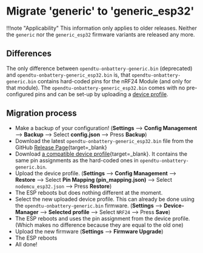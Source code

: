 # Migrate 'generic' to 'generic_esp32'

!!!note "Applicability"
    This information only applies to older releases. Neither the `generic` nor
    the `generic_esp32` firmware variants are released any more.

## Differences

The only difference between `opendtu-onbattery-generic.bin` (deprecated) and `opendtu-onbattery-generic_esp32.bin` is, that `opendtu-onbattery-generic.bin` contains hard-coded pins for the nRF24 Module (and only for that module). The `opendtu-onbattery-generic_esp32.bin` comes with no pre-configured pins and can be set-up by uploading a [device profile](../device_profiles.md).

## Migration process

* Make a backup of your configuration! (**Settings** --> **Config Management** --> **Backup** --> Select **config.json** --> Press **Backup**)
* Download the latest `opendtu-onbattery-generic_esp32.bin` file from the GitHub [Release Page](https://github.com/hoylabs/OpenDTU-OnBattery/releases){target=_blank}
* Download [a compatible device profile](https://raw.githubusercontent.com/hoylabs/OpenDTU-OnBattery/master/docs/DeviceProfiles/nodemcu_esp32.json){target=_blank}. It contains the same pin assignments as the hard-coded ones in `opendtu-onbattery-generic.bin`.
* Upload the device profile. (**Settings** --> **Config Management** --> **Restore** --> Select **Pin Mapping (pin_mapping.json)** --> Select `nodemcu_esp32.json` --> Press **Restore**)
* The ESP reboots but does nothing different at the moment.
* Select the new uploaded device profile. This can already be done using the `opendtu-onbattery-generic.bin` firmware. (**Settings** --> **Device-Manager** --> **Selected profile** --> Select `NRF24` --> Press **Save**)
* The ESP reboots and uses the pin assignment from the device profile. (Which makes no difference because they are equal to the old one)
* Upload the new firmware (**Settings** --> **Firmware Upgrade**)
* The ESP reboots
* All done!
